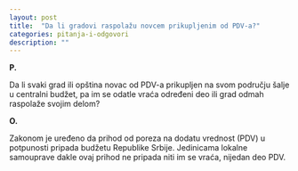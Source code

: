 ```yaml
---
layout: post
title:  "Da li gradovi raspolažu novcem prikupljenim od PDV-a?"
categories: pitanja-i-odgovori
description: ""
---
```


**P.**

Da li svaki grad ili opština novac od PDV-a prikupljen na svom području šalje u centralni budžet, pa im se odatle vraća određeni deo ili grad odmah raspolaže svojim delom?


**O.**

Zakonom je uređeno da prihod od poreza na dodatu vrednost (PDV) u potpunosti pripada budžetu Republike Srbije. Jedinicama lokalne samouprave dakle ovaj prihod ne pripada niti im se vraća, nijedan deo PDV.